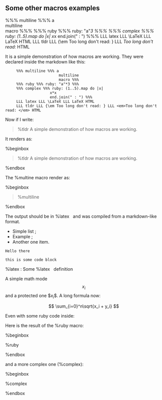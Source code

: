 ## Some other macros examples

%%% multiline %%% a  
multiline  
macro %%%
%%% ruby %%% ruby: "a"*3 %%%
%%% complex %%% ruby: (1..5).map do |x| 
x*x 
end.join(" : ") %%%
LLL latex LLL \LaTeX LLL LaTeX HTML
LLL tldr LLL {\em Too long don't read: } LLL <em>Too long don't read: </em> HTML

It is a simple demonstration of how macros are working.
They were declared inside the markdown like this:

~~~
     %%% multiline %%% a  
                        multiline  
                        macro %%%
     %%% ruby %%% ruby: "a"*3 %%%
     %%% complex %%% ruby: (1..5).map do |x| 
                    x*x 
                    end.join(" : ") %%%
     LLL latex LLL \LaTeX LLL LaTeX HTML
     LLL tldr LLL {\em Too long don't read: } LLL <em>Too long don't read: </em> HTML
~~~

Now if I write:

> \%tldr A simple demonstration of how macros are working.

It renders as:

%beginbox

> %tldr A simple demonstration of how macros are working.

%endbox

The \%multine macro render as:

%beginbox

> %multiline

%endbox

The output should be in %latex &nbsp; and 
was compiled from a markdown-like format.

- Simple list ;
- Example ;
- Another one item.

~~~~~
Hello there

this is some code block
~~~~~

%latex
: Some %latex &nbsp; definition

A simple math mode $$x_i$$ and a protected one \$$x_i\$$.
A long formula now:

$$ \sum_{i=0}^n\sqrt{x_i + y_i} $$

Even with some ruby code inside:

Here is the result of the \%ruby macro:

%beginbox

%ruby

%endbox

and a more complex one (\%complex):

%beginbox

%complex

%endbox
